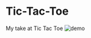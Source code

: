# Tic-Tac-Toe
My take at Tic Tac Toe 
![demo](https://user-images.githubusercontent.com/95355941/152688332-b790eead-fd94-45b4-b9da-32e370b966ed.jpg)
